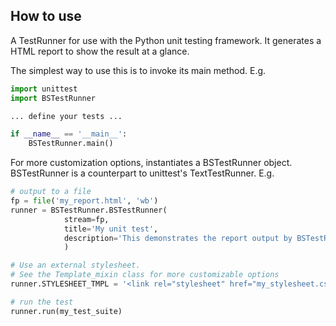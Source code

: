 ## How to use

A TestRunner for use with the Python unit testing framework. It generates a HTML report to show the result at a glance.

The simplest way to use this is to invoke its main method. E.g.

```python
import unittest
import BSTestRunner

... define your tests ...

if __name__ == '__main__':
    BSTestRunner.main()
```


For more customization options, instantiates a BSTestRunner object.
BSTestRunner is a counterpart to unittest's TextTestRunner. E.g.

```python
# output to a file
fp = file('my_report.html', 'wb')
runner = BSTestRunner.BSTestRunner(
            stream=fp,
            title='My unit test',
            description='This demonstrates the report output by BSTestRunner.'
            )

# Use an external stylesheet.
# See the Template_mixin class for more customizable options
runner.STYLESHEET_TMPL = '<link rel="stylesheet" href="my_stylesheet.css" type="text/css">'

# run the test
runner.run(my_test_suite)
```
